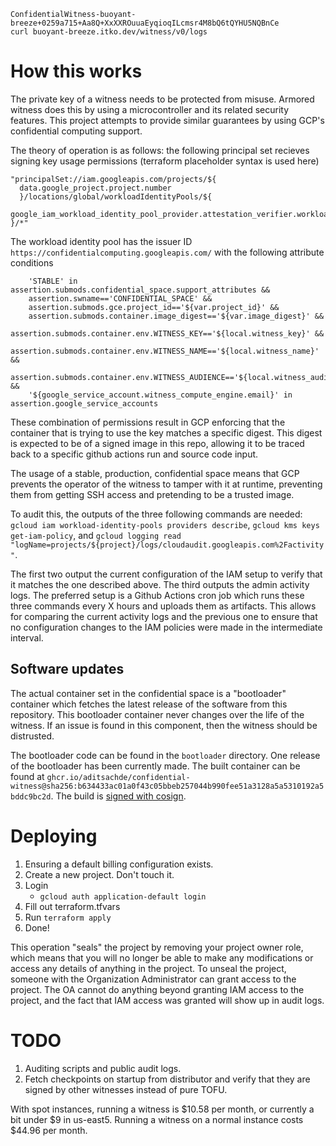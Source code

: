 ```
ConfidentialWitness-buoyant-breeze+0259a715+Aa8Q+XxXXROuuaEyqioqILcmsr4M8bQ6tQYHU5NQBnCe
curl buoyant-breeze.itko.dev/witness/v0/logs
```

# How this works

The private key of a witness needs to be protected from misuse. Armored witness does this by using a microcontroller and its related security features. This project attempts to provide similar guarantees by using GCP's confidential computing support.

The theory of operation is as follows: the following principal set recieves signing key usage permissions (terraform placeholder syntax is used here)

```
"principalSet://iam.googleapis.com/projects/${
  data.google_project.project.number
  }/locations/global/workloadIdentityPools/${
  google_iam_workload_identity_pool_provider.attestation_verifier.workload_identity_pool_id
}/*"
```

The workload identity pool has the issuer ID `https://confidentialcomputing.googleapis.com/` with the following attribute conditions

```
    'STABLE' in assertion.submods.confidential_space.support_attributes &&
    assertion.swname=='CONFIDENTIAL_SPACE' &&
    assertion.submods.gce.project_id=='${var.project_id}' &&
    assertion.submods.container.image_digest=='${var.image_digest}' &&
    assertion.submods.container.env.WITNESS_KEY=='${local.witness_key}' &&
    assertion.submods.container.env.WITNESS_NAME=='${local.witness_name}' &&
    assertion.submods.container.env.WITNESS_AUDIENCE=='${local.witness_audience}' &&
    '${google_service_account.witness_compute_engine.email}' in assertion.google_service_accounts
```

These combination of permissions result in GCP enforcing that the container that is trying to use the key matches a specific digest. This digest is expected to be of a signed image in this repo, allowing it to be traced back to a specific github actions run and source code input.

The usage of a stable, production, confidential space means that GCP prevents the operator of the witness to tamper with it at runtime, preventing them from getting SSH access and pretending to be a trusted image.

To audit this, the outputs of the three following commands are needed: `gcloud iam workload-identity-pools providers describe`, `gcloud kms keys get-iam-policy`, and `gcloud logging read "logName=projects/${project}/logs/cloudaudit.googleapis.com%2Factivity"`.

The first two output the current configuration of the IAM setup to verify that it matches the one described above. The third outputs the admin activity logs. The preferred setup is a Github Actions cron job which runs these three commands every X hours and uploads them as artifacts. This allows for comparing the current activity logs and the previous one to ensure that no configuration changes to the IAM policies were made in the intermediate interval.

## Software updates

The actual container set in the confidential space is a "bootloader" container which fetches the latest release of the software from this repository. This bootloader container never changes over the life of the witness. If an issue is found in this component, then the witness should be distrusted. 

The bootloader code can be found in the `bootloader` directory. One release of the bootloader has been currently made. The built container can be found at `ghcr.io/aditsachde/confidential-witness@sha256:b634433ac01a0f43c05bbeb257044b990fee51a3128a5a5310192a5bddc9bc2d`. The build is [signed with cosign](https://search.sigstore.dev/?logIndex=156590257).

# Deploying

1. Ensuring a default billing configuration exists.
2. Create a new project. Don't touch it.
3. Login
    - `gcloud auth application-default login`
4. Fill out terraform.tfvars
5. Run `terraform apply`
6. Done!

This operation "seals" the project by removing your project owner role, which means that you will no longer be able to make any modifications or access any details of anything in the project. To unseal the project, someone with the Organization Administrator can grant access to the project. The OA cannot do anything beyond granting IAM access to the project, and the fact that IAM access was granted will show up in audit logs.

# TODO

1. Auditing scripts and public audit logs.
2. Fetch checkpoints on startup from distributor and verify that they are signed by other witnesses instead of pure TOFU.

With spot instances, running a witness is $10.58 per month, or currently a bit under $9 in us-east5.
Running a witness on a normal instance costs $44.96 per month.
